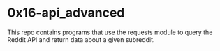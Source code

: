 # 0x16-api_advanced

This repo contains programs that use the requests module to query the Reddit API
and return data about a given subreddit.
